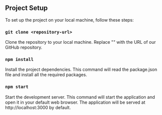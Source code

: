 ## Project Setup
To set up the project on your local machine, follow these steps:

### `git clone <repository-url>`
Clone the repository to your local machine. Replace "<repository-url>" with the URL of our GitHub repository.

### `npm install`
Install the project dependencies. This command will read the package.json file and install all the required packages.

### `npm start`
Start the development server. This command will start the application and open it in your default web browser. The application will be served at http://localhost:3000 by default.

